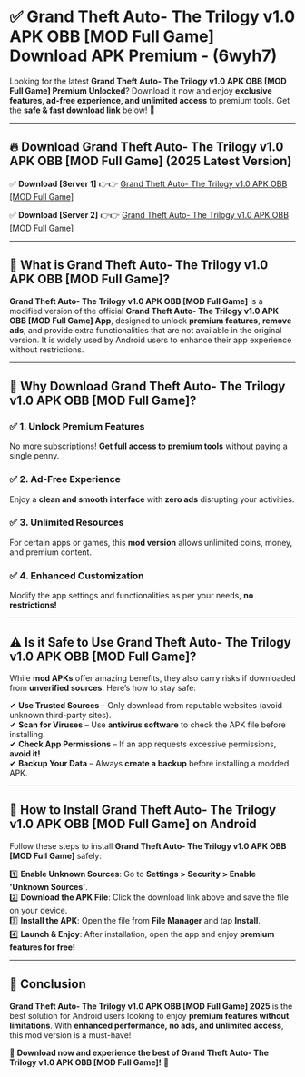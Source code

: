 
# ✅ Grand Theft Auto- The Trilogy v1.0 APK   OBB [MOD Full Game] Download APK Premium -  (6wyh7) 

Looking for the latest **Grand Theft Auto- The Trilogy v1.0 APK   OBB [MOD Full Game] Premium Unlocked**? Download it now and enjoy **exclusive features, ad-free experience, and unlimited access** to premium tools. Get the **safe & fast download link** below! 🚀

---

## 🔥 Download Grand Theft Auto- The Trilogy v1.0 APK   OBB [MOD Full Game] (2025 Latest Version)

✅ **Download [Server 1]** 👉👉 [Grand Theft Auto- The Trilogy v1.0 APK   OBB [MOD Full Game] ](https://apkcomod.com?title=Grand_Theft_Auto-_The_Trilogy_v1.0_APK___OBB_[MOD_Full_Game])  

✅ **Download [Server 2]** 👉👉 [Grand Theft Auto- The Trilogy v1.0 APK   OBB [MOD Full Game] ](https://apkcomod.com?title=Grand_Theft_Auto-_The_Trilogy_v1.0_APK___OBB_[MOD_Full_Game])  


---

## 📌 What is Grand Theft Auto- The Trilogy v1.0 APK   OBB [MOD Full Game]?

**Grand Theft Auto- The Trilogy v1.0 APK   OBB [MOD Full Game]** is a modified version of the official **Grand Theft Auto- The Trilogy v1.0 APK   OBB [MOD Full Game] App**, designed to unlock **premium features**, **remove ads**, and provide extra functionalities that are not available in the original version. It is widely used by Android users to enhance their app experience without restrictions.

---

## 🌟 Why Download Grand Theft Auto- The Trilogy v1.0 APK   OBB [MOD Full Game]?

### ✅ 1. Unlock Premium Features
No more subscriptions! **Get full access to premium tools** without paying a single penny.

### ✅ 2. Ad-Free Experience
Enjoy a **clean and smooth interface** with **zero ads** disrupting your activities.

### ✅ 3. Unlimited Resources
For certain apps or games, this **mod version** allows unlimited coins, money, and premium content.

### ✅ 4. Enhanced Customization
Modify the app settings and functionalities as per your needs, **no restrictions!**

---

## ⚠️ Is it Safe to Use Grand Theft Auto- The Trilogy v1.0 APK   OBB [MOD Full Game]?

While **mod APKs** offer amazing benefits, they also carry risks if downloaded from **unverified sources**. Here’s how to stay safe:

✔ **Use Trusted Sources** – Only download from reputable websites (avoid unknown third-party sites).  
✔ **Scan for Viruses** – Use **antivirus software** to check the APK file before installing.  
✔ **Check App Permissions** – If an app requests excessive permissions, **avoid it!**  
✔ **Backup Your Data** – Always **create a backup** before installing a modded APK.

---

## 📲 How to Install Grand Theft Auto- The Trilogy v1.0 APK   OBB [MOD Full Game] on Android

Follow these steps to install **Grand Theft Auto- The Trilogy v1.0 APK   OBB [MOD Full Game]** safely:

1️⃣ **Enable Unknown Sources**: Go to **Settings > Security > Enable 'Unknown Sources'**.  
2️⃣ **Download the APK File**: Click the download link above and save the file on your device.  
3️⃣ **Install the APK**: Open the file from **File Manager** and tap **Install**.  
4️⃣ **Launch & Enjoy**: After installation, open the app and enjoy **premium features for free!**

---

## 🚀 Conclusion

**Grand Theft Auto- The Trilogy v1.0 APK   OBB [MOD Full Game] 2025** is the best solution for Android users looking to enjoy **premium features without limitations**. With **enhanced performance, no ads, and unlimited access**, this mod version is a must-have!

🔻 **Download now and experience the best of Grand Theft Auto- The Trilogy v1.0 APK   OBB [MOD Full Game]!** 🔻

